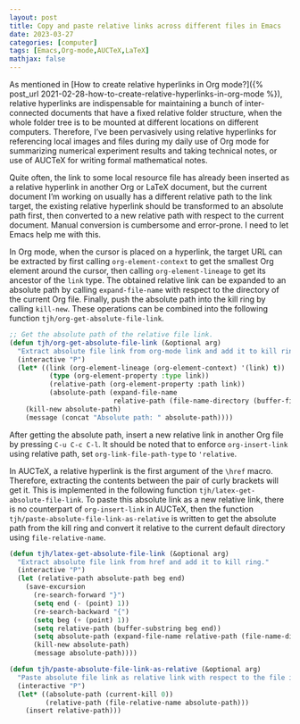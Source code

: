 ```yaml
---
layout: post
title: Copy and paste relative links across different files in Emacs
date: 2023-03-27
categories: [computer]
tags: [Emacs,Org-mode,AUCTeX,LaTeX]
mathjax: false
---
```


As mentioned in [How to create relative hyperlinks in Org mode?]({% post_url 2021-02-28-how-to-create-relative-hyperlinks-in-org-mode %}), relative hyperlinks are indispensable for maintaining a bunch of inter-connected documents that have a fixed relative folder structure, when the whole folder tree is to be mounted at different locations on different computers. Therefore, I&rsquo;ve been pervasively using relative hyperlinks for referencing local images and files during my daily use of Org mode for summarizing numerical experiment results and taking technical notes, or use of AUCTeX for writing formal mathematical notes.

Quite often, the link to some local resource file has already been inserted as a relative hyperlink in another Org or LaTeX document, but the current document I&rsquo;m working on usually has a different relative path to the link target, the existing relative hyperlink should be transformed to an absolute path first, then converted to a new relative path with respect to the current document. Manual conversion is cumbersome and error-prone. I need to let Emacs help me with this.

In Org mode, when the cursor is placed on a hyperlink, the target URL can be extracted by first calling `org-element-context` to get the smallest Org element around the cursor, then calling `org-element-lineage` to get its ancestor of the `link` type. The obtained relative link can be expanded to an absolute path by calling `expand-file-name` with respect to the directory of the current Org file. Finally, push the absolute path into the kill ring by calling `kill-new`. These operations can be combined into the following function `tjh/org-get-absolute-file-link`.

```lisp
;; Get the absolute path of the relative file link.
(defun tjh/org-get-absolute-file-link (&optional arg)
  "Extract absolute file link from org-mode link and add it to kill ring."
  (interactive "P")
  (let* ((link (org-element-lineage (org-element-context) '(link) t))
          (type (org-element-property :type link))
          (relative-path (org-element-property :path link))
          (absolute-path (expand-file-name
                          relative-path (file-name-directory (buffer-file-name)))))
    (kill-new absolute-path)
    (message (concat "Absolute path: " absolute-path))))
```

After getting the absolute path, insert a new relative link in another Org file by pressing `C-u C-c C-l`. It should be noted that to enforce `org-insert-link` using relative path, set `org-link-file-path-type` to `'relative`.

In AUCTeX, a relative hyperlink is the first argument of the `\href` macro. Therefore, extracting the contents between the pair of curly brackets will get it. This is implemented in the following function `tjh/latex-get-absolute-file-link`. To paste this absolute link as a new relative link, there is no counterpart of `org-insert-link` in AUCTeX, then the function `tjh/paste-absolute-file-link-as-relative` is written to get the absolute path from the kill ring and convert it relative to the current default directory using `file-relative-name`.

```lisp
(defun tjh/latex-get-absolute-file-link (&optional arg)
  "Extract absolute file link from href and add it to kill ring."
  (interactive "P")
  (let (relative-path absolute-path beg end)
    (save-excursion
      (re-search-forward "}")
      (setq end (- (point) 1))
      (re-search-backward "{")
      (setq beg (+ (point) 1))
      (setq relative-path (buffer-substring beg end))
      (setq absolute-path (expand-file-name relative-path (file-name-directory (buffer-file-name))))
      (kill-new absolute-path)
      (message absolute-path))))

(defun tjh/paste-absolute-file-link-as-relative (&optional arg)
  "Paste absolute file link as relative link with respect to the file in the current buffer."
  (interactive "P")
  (let* ((absolute-path (current-kill 0))
         (relative-path (file-relative-name absolute-path)))
    (insert relative-path)))
```
